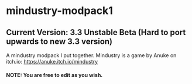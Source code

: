 # mindustry-modpack1
## Current Version: 3.3 Unstable Beta (Hard to port upwards to new 3.3 version)
A mindustry modpack I put together. Mindustry is a game by Anuke on itch.io: https://anuke.itch.io/mindustry
#### NOTE: You are free to edit as you wish.
